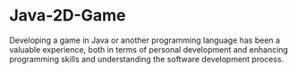 # Java-2D-Game
Developing a game in Java or another programming language has been a valuable experience, both in terms of personal  development and enhancing programming skills and understanding the software development process.
